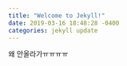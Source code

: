 ```yaml
---
title: "Welcome to Jekyll!"
date: 2019-03-16 18:48:28 -0400
categories: jekyll update
---
```


왜 안올라가ㅠㅠㅠㅠ 